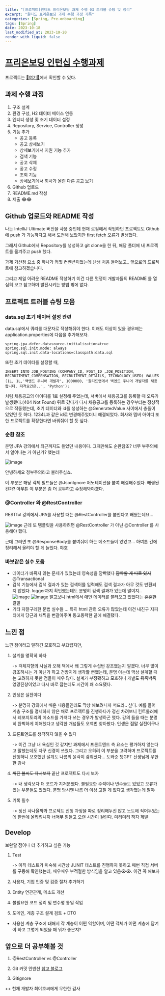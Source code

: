 ```yaml
---
title: "[프로젝트]원티드 프리온보딩 과제 수행 03 트러블 슈팅 및 정리"
excerpt: "원티드 프리온보딩 과제 수행 과정 기록"
categories: [Spring, Pre-onboarding]
tags: [Spring]
date: 2023-10-18
last_modified_at: 2023-10-20
render_with_liquid: false
---
```

# [프리온보딩 인턴십 수행과제](https://bow-hair-db3.notion.site/1850bca26fda4e0ca1410df270c03409)

프로젝트는 [🚀여기🚀](https://github.com/yeondori/wanted-pre-onboarding-backend)에서 확인할 수 있다.

## 과제 수행 과정

1. 구조 설계
2. 환경 구성, H2 데이터 베이스 연동
3. 엔티티 생성 및 초기 데이터 설정
4. Repository, Service, Controller 생성
5. 기능 추가
   - 공고 등록
   - 공고 상세보기
   - 상세보기에서 지원 기능 추가
   - 검색 기능
   - 공고 삭제
   - 공고 수정
   - 조회 기능
   - 상세보기에서 회사가 올린 다른 공고 보기
6. Github 업로드
7. README.md 작성
8. 제출 😂😂

## Github 업로드와 README 작성

나는 IntelliJ Ultimate 버전을 사용 중인데 현재 로컬에서 작업하던 프로젝트도 Github에 push 가 가능하다고 해서 도전해 보았지만 first fetch 오류가 발생했다.

그래서 Github에서 Repository를 생성하고 git clone을 한 뒤, 해당 폴더에 내 프로젝트를 옮겨주고 push 했다.

과제 가산점 요소 중 하나가 커밋 컨벤션이었는데 난생 처음 들어보고.. 앞으로의 프로젝트에 참고하겠습니다.

그리고 제일 어려운 README 작성하기
이건 다른 멋쟁이 개발자들의 README 를 열심히 보고 참고하며 발전시키는 방법 밖에 없다. 

## 프로젝트 트러블 슈팅 모음 

### data.sql 초기 데이터 설정 관련 
data.sql에서 쿼리를 대문자로 작성해줘야 한다. 이래도 이상이 있을 경우에는 application.properties에 다음을 추가해보자. 

```properties
spring.jpa.defer-datasource-initialization=true
spring.sql.init.mode: always
spring.sql.init.data-locations=classpath:data.sql
```

또한 초기 데이터를 설정할 때, 

`INSERT INTO JOB_POSTING (COMPANY_ID, POST_ID ,JOB_POSITION, RECRUITMENT_COMPENSATION, RECRUITMENT_DETAILS, TECHNOLOGY_USED) VALUES (1L, 1L,'백엔드 주니어 개발자', 1000000, '원티드랩에서 백엔드 주니어 개발자를 채용합니다. 자격요건은..', 'Python');` 

처럼 채용공고의 아이디를 1로 설정해 주었는데, 서버에서 채용공고를 등록할 때 오류가 발생했다.(404 Not Found) 
뒤로 갔다가 다시 채용공고를 등록하는 경우부터는 정상적으로 작동했는데, 초기 데이터와 id를 생성하는 @GeneratedValue 사이에서 충돌이 있었던 듯 하다. 
1234L과 같은 id로 변경해주었더니 해결되었다. 회사와 멤버 아이디 또한 프로젝트를 확장한다면 바꿔줘야 할 듯 싶다.

### 순환 참조

분명 JPA 강의에서 최근까지도 들었던 내용이다. 그때만해도 순환참조? 너무 부주의해서 일어나는 거 아닌가? 했는데

![image](https://github.com/yeondori/yeondori.github.io/assets/93027942/25630680-3d8f-4a3e-afcd-8790ad86c3f5)

안녕하세요 정부주의라고 불러주십쇼.

이 부분은 해당 객체 필드들은 @JsonIgnore 어노테이션을 붙여 해결해주었다. ~~해결된 건가?~~ 
아무튼 이 부분은 좀 더 공부하고 수정해봐야겠다.

### @Controller 와 @RestController

RESTful 강의에서 JPA를 사용할 때는 @RestController를 붙인다고 배웠는데요... 

![image](https://github.com/yeondori/yeondori.github.io/assets/93027942/e80b6dba-a1b2-4341-8f0f-3519dff31e05)
근데 또 템플릿을 사용하려면 @RestController 가 아닌 @Controller 를 사용해야 했다.

근데 그러면 또 @ResponseBody를 붙여줘야 하는 메소드들이 있었고... 하여튼 간에 정리해서 올려야 할 게 늘었다. 야호


### 바보같은 실수 모음

- 데이터가 바뀌지 않는 문제가 있었는데 영속성을 깜빡했다 ~~깜빡할 게 따로 있지~~ @Transactional 
- 검색 기능에서 검색 결과가 있는 검색어를 입력해도 검색 결과가 아무 것도 반환되지 않았다. logger까지 확인했는데도 분명히 검색 결과가 있는데 말이지..
![image](https://github.com/yeondori/yeondori.github.io/assets/93027942/876b232c-00d9-4257-9ce6-0f0751051bfe)
![image](https://github.com/yeondori/yeondori.github.io/assets/93027942/65ffafb5-8894-4df3-8b90-5555d98b59d9)
알고보니 html에서 애먼 데이터를 불러오고 있었다는 ~~훈훈한~~ 결말
- 기타 자잘구레한 문법 실수들 ...  특히 html 관련 오류가 많았는데  이건 내친구 지피티에게 당근과 채찍을 번갈아주며 동고동락한 끝에 해결됐다.


## 느낀 점 

느낀 점이라고 말하긴 모호하고 부끄럽지만, 

1. 설계를 명확히 하자 

   -> 객체지향의 사실과 오해 책에서 왜 그렇게 수십번 강조했는지 알겠다. 
      너무 많이 강조하시는 거 아닌가 하고 건방지게 생각할 뻔했는데, 분명 아는데 막상 설계할 때는 고려하지 못한 점들이 매우 많다. 설계가 부정확하고 모호하니 개발도 뒤죽박죽 엉망진창이었고 다시 바로 잡는데도 시간이 꽤 소요됐다. 


2. 인생은 실전이다

   -> 분명히 강의에서 배운 내용들인데도 막상 해보려니까 머드라.. 싶다. 예를 들어 계층 구조를 명세하지 않은 채로 프로젝트를 진행하다가 정신 차려보니 컨트롤러에서 레포지토리의 메소드를 가져다 쓰는 경우가 발생하곤 했다. 강의 들을 때는 분명히 완벽하게 이해했다고 생각한 개념들도 오백번 찾아봤다. 인생은 점말 실전이구나


3. 프론트엔드를 생각하지 않을 수 없다

   -> 이건 그냥 내 욕심인 것 같지만 과제에서 프론트엔드 측 요소는 평가하지 않는다고 말했는데도 자꾸 신경이 쓰였다. 그리고 오히려 이 부분을 고려하며 프로젝트를 진행하니 모호했던 설계도 나름의 윤곽이 갖춰졌다... 도와준 챗GPT 선생님께 무한한 감사


4. ~~꺼진 불씨도 다시보자~~ 끝난 프로젝트도 다시 보자

   -> 내 생각보다 더 코드가 지저분했다. 불필요한 주석이나 변수들도 있었고 오류가 있는 부분들도 있었다. 분명 당시엔 나름 더 이상 고칠 게 없다고 생각했는데 말야


5. 기록 필수 
   
   -> 정신 사나울까봐 프로젝트 진행 과정을 따로 정리해두진 않고 노트에 적어두었는데 한번에 올리려니까 너어무 힘들고 오랜 시간이 걸린다. 미리미리 하자 제발

## Develop

보완할 점이나 더 추가하고 싶은 기능

1. Test 
   
   -> 아직 테스트가 미숙해 시간상 JUNIT 테스트를 진행하지 못하고 매번 직접 서버를 구동해 확인했는데, 매우매우 부적절한 방식임을 알고 있음😭😭. 이건 꼭 해보자


2. 사용자, 기업 인증 및 검증 절차 추가하기

3. Entity 연관관계, 메소드 개선

4. 불필요한 코드 정리 및 변수명 통일 작업

5. 도메인, 계층 구조 설계 검토 + DTO

+ 사용한 계층 구조에 대해서 각 계층이 어떤 역할이며, 어떤 객체가 어떤 계층에 담겨야 하고 그렇게 되었을 때 뭐가 좋은지?

## 앞으로 더 공부해볼 것

1. @RestController vs @Controller  


2. Git 커밋 인벤션 [참고 블로그](https://velog.io/@shin6403/Git-git-%EC%BB%A4%EB%B0%8B-%EC%BB%A8%EB%B2%A4%EC%85%98-%EC%84%A4%EC%A0%95%ED%95%98%EA%B8%B0)

3. Gitignore


++ 천재 개발자 최야호씨에게 무한한 감사